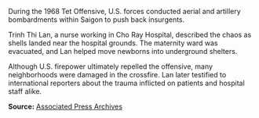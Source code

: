 
During the 1968 Tet Offensive, U.S. forces conducted aerial and artillery bombardments within Saigon to push back insurgents. 

Trinh Thi Lan, a nurse working in Cho Ray Hospital, described the chaos as shells landed near the hospital grounds. The maternity ward was evacuated, and Lan helped move newborns into underground shelters. 

Although U.S. firepower ultimately repelled the offensive, many neighborhoods were damaged in the crossfire. Lan later testified to international reporters about the trauma inflicted on patients and hospital staff alike.

**Source:** [Associated Press Archives](https://apnews.com)